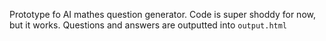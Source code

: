 Prototype fo AI mathes question generator. Code is super shoddy for now, but it works. Questions and answers are outputted into `output.html`
